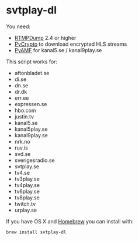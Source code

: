svtplay-dl
==========

You need:

* [RTMPDump](http://rtmpdump.mplayerhq.hu/) 2.4 or higher
* [PyCrypto](https://www.dlitz.net/software/pycrypto/) to download encrypted HLS streams
* [PyAMF](http://www.pyamf.org/) for kanal5.se / kanal9play.se

This script works for:

* aftonbladet.se
* di.se
* dn.se
* dr.dk
* err.ee
* expressen.se
* hbo.com
* justin.tv
* kanal5.se
* kanal5play.se
* kanal9play.se
* nrk.no
* ruv.is
* svd.se
* sverigesradio.se
* svtplay.se
* tv4.se
* tv3play.se
* tv4play.se
* tv6play.se
* tv8play.se
* twitch.tv
* urplay.se

If you have OS X and [Homebrew](http://mxcl.github.com/homebrew/) you can install with:

    brew install svtplay-dl
